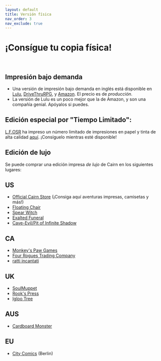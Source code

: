 ```yaml
---
layout: default
title: Versión física
nav_order: 3
nav_exclude: true
---
```


# ¡Consígue tu copia física!

<br>

## Impresión bajo demanda
- Una versión de impresión bajo demanda en inglés está disponible en [Lulu](https://www.lulu.com/en/us/shop/yochai-gal-and-cosmic-orrery-and-jim-parkin/cairn/paperback/product-q7jgg7.html), [DriveThruRPG](https://www.drivethrurpg.com/product/330809/Cairn), y [Amazon](https://www.amazon.com/dp/1329489020). El precio es de _producción_.
- La versión de Lulu es un poco mejor que la de Amazon, y son una compañía genial. Apóyalos si puedes.

## Edición especial por "Tiempo Limitado":
[L.F.OSR](https://lfosr.com) ha impreso un número limitado de impresiones en papel y tinta de alta calidad [aquí](https://lfosr.com/product/cairn-special-edition/). ¡Consíguelo mientras esté disponible!

## Edición de lujo
Se puede comprar una edición impresa _de lujo_ de Cairn en los siguientes lugares:

## US
- [Official Cairn Store](https://store.cairnrpg.com/products/cairn) (¡Consiga aquí aventuras impresas, camisetas y más!)
- [Floating Chair](https://floatingchair.club/collections/zines/products/cairn)
- [Spear Witch](https://spearwitch.com/collections/new-arrivals/products/cairn)
- [Exalted Funeral](https://www.exaltedfuneral.com/products/cairn)
- [Cave-Evil/Pit of Infinite Shadow](https://store.cave-evil.com/products/cairn)

## CA
- [Monkey's Paw Games](https://monkeyspawgames.com/collections/new-arrivals/products/cairn)
- [Four Rogues Trading Company](https://www.fourroguestrading.co/collections/new-arrivals/products/cairn)
- [ratti incantati](https://rattiincantati.com/products/cairn-pdf)

## UK
- [SoulMuppet](https://soulmuppet-store.co.uk/products/cairn)
- [Rook's Press](https://www.rookspress.com/products/cairn)
- [Igloo Tree](https://iglootree.com/cairn-283-p.asp)

## AUS
- [Cardboard Monster](https://cardboard.monster/products/cairn)​

## EU
- [City Comics](https://alltheproblemsinthisworld.com/shop/p/yochai-gal-cairn) (Berlin)
